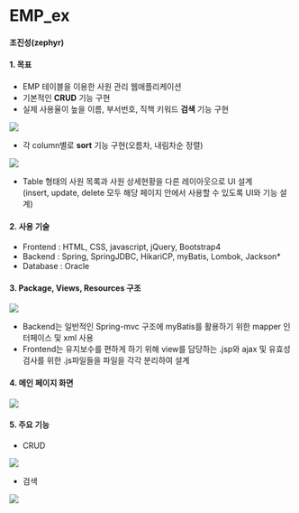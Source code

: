 # EMP_ex



#### 조진성(zephyr)





#### 1. 목표

* EMP 테이블을 이용한 사원 관리 웹애플리케이션
* 기본적인 __CRUD__ 기능 구현
* 실제 사용율이 높을 이름, 부서번호, 직책 키워드 __검색__ 기능 구현
<img src="https://user-images.githubusercontent.com/68098214/104686668-072fdc80-5741-11eb-9ac4-666d6e3d09ea.png">

* 각 column별로 __sort__ 기능 구현(오름차, 내림차순 정렬)
<img src="https://user-images.githubusercontent.com/68098214/104686788-43fbd380-5741-11eb-9d20-760fb9c3450a.png">

* Table 형태의 사원 목록과 사원 상세현황을 다른 레이아웃으로 UI 설계   
(insert, update, delete 모두 해당 페이지 안에서 사용할 수 있도록 UI와 기능 설계)   



#### 2. 사용 기술
* Frontend : HTML, CSS, javascript, jQuery, Bootstrap4
* Backend : Spring, SpringJDBC, HikariCP, myBatis, Lombok, Jackson*
* Database : Oracle    



#### 3. Package, Views, Resources 구조
<img src="https://user-images.githubusercontent.com/68098214/104687213-1ebb9500-5742-11eb-889f-7c925f07bb13.png">

* Backend는 일반적인 Spring-mvc 구조에 myBatis를 활용하기 위한 mapper 인터페이스 및 xml 사용
* Frontend는 유지보수를 편하게 하기 위해 view를 담당하는 .jsp와 ajax 및 유효성 검사를 위한 .js파일들을 파일을 각각 분리하여 설계    



#### 4. 메인 페이지 화면
<img src="https://user-images.githubusercontent.com/68098214/104686661-039c5580-5741-11eb-852f-f5c84f594017.JPG">    

#### 5. 주요 기능   
* CRUD
<img src="https://user-images.githubusercontent.com/68098214/104688867-e2d5ff00-5744-11eb-8134-7d76bb46c287.jpg">   

* 검색
<img src="https://user-images.githubusercontent.com/68098214/104688881-e9647680-5744-11eb-9fe2-5e9df1ebeb07.jpg">
